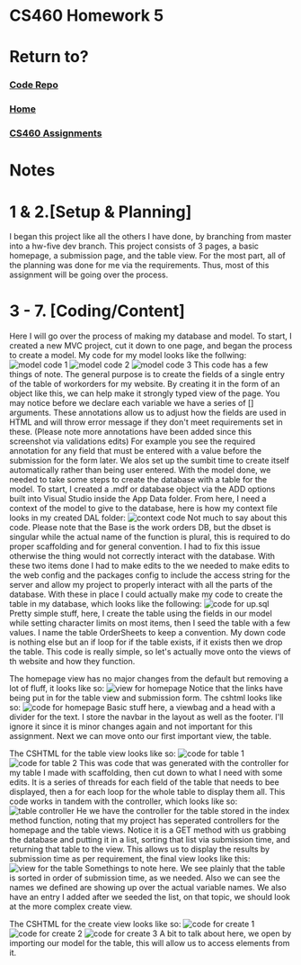 # CS460 Homework 5

# Return to?
### [Code Repo](https://github.com/Alex-Bishop1296/Alex-Bishop1296.github.io) 
### [Home](../index.md) 
### [CS460 Assignments](cls-cs460.md) 

# Notes

# 1 & 2.[Setup & Planning] 
I began this project like all the others I have done, by branching from master into a hw-five dev branch. This project consists of 3 pages, a basic homepage, a submission page, and the table view. For the most part, all of the planning was done for me via the requirements. Thus, most of this assignment will be going over the process.

# 3 - 7. [Coding/Content]
Here I will go over the process of making my database and model. To start, I created a new MVC project, cut it down to one page, and began the process to create a model. My code for my model looks like the follwing:
![model code 1](example/hw5ex/model1.PNG)
![model code 2](example/hw5ex/model2.PNG)
![model code 3](example/hw5ex/model3.PNG)
This code has a few things of note. The general purpose is to create the fields of a single entry of the table of workorders for my website. By creating it in the form of an object like this, we can help make it strongly typed view of the page. You may notice before we declare each variable we have a series of [] arguments. These annotations allow us to adjust how the fields are used in HTML and will throw error message if they don't meet requirements set in these. (Please note more annotations have been added since this screenshot via validations edits) For example you see the required annotation for any field that must be entered with a value before the submission for the form later. We alos set up the sumbit time to create itself automatically rather than being user entered. With the model done, we needed to take some steps to create the database with a table for the model. To start, I created a .mdf or database object via the ADD options built into Visual Studio inside the App Data folder. From here, I need a context of the model to give to the database, here is how my context file looks in my created DAL folder:
![context code](example/hw5ex/context.PNG)
Not much to say about this code. Please note that the Base is the work orders DB, but the dbset is singular while the actual name of the function is plural, this is required to do proper scaffolding and for general convention. I had to fix this issue otherwise the thing would not correctly interact with the database. With these two items done I had to make edits to the we needed to make edits to the web config and the packages config to include the access string for the server and allow my project to properly interact with all the parts of the database. With these in place I could actually make my code to create the table in my database, which looks like the following:
![code for up.sql](example/hw5ex/upCode.PNG)
Pretty simple stuff, here, I create the table using the fields in our model while setting character limits on most items, then I seed the table with a few values. I name the table OrderSheets to keep a convention. My down code is nothing else but an if loop for if the table exists, if it exists then we drop the table. This code is really simple, so let's actually move onto the views of th website and how they function.

The homepage view has no major changes from the default but removing a lot of fluff, it looks like so:
![view for homepage](example/hw5ex/homeview.PNG)
Notice that the links have being put in for the table view and submission form. The cshtml looks like so:
![code for homepage](example/hw5ex/homecode.PNG)
Basic stuff here, a viewbag and a head with a divider for the text. I store the navbar in the layout as well as the footer. I'll ignore it since it is minor changes again and not important for this assignment. Next we can move onto our first important view, the table.

The CSHTML for the table view looks like so:
![code for table 1](example/hw5ex/tablecode1.PNG)
![code for table 2](example/hw5ex/tablecode2.PNG)
This was code that was generated with the controller for my table I made with scaffolding, then cut down to what I need with some edits. It is a series of threads for each field of the table that needs to bee displayed, then a for each loop for the whole table to display them all. This code works in tandem with the controller, which looks like so:
![table controller](example/hw5ex/tablecontroller.PNG)
He we have the controller for the table stored in the index method function, noting that my project has seperated controllers for the homepage and the table views. Notice it is a GET method with us grabbing the database and putting it in a list, sorting that list via submission time, and returning that table to the view. This allows us to display the results by submission time as per requirement, the final view looks like this:
![view for the table](example/hw5ex/tableview.PNG)
Somethings to note here. We see plainly that the table is sorted in order of submission time, as we needed. Also we can see the names we defined are showing up over the actual variable names. We also have an entry I added after we seeded the list, on that topic, we should look at the more complex create view.

The CSHTML for the create view looks like so:
![code for create 1](example/hw5ex/createcode1.PNG)
![code for create 2](example/hw5ex/createcode2.PNG)
![code for create 3](example/hw5ex/createcode3.PNG)
A bit to talk about here, we open by importing our model for the table, this will allow us to access elements from it.